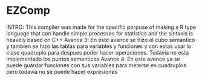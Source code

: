 # EZComp
INTRO:
This compiler was made for the specific porpuse of making a R type language that can handle simple processes for statistics and the sintaxis is heavely based on C++
Avance 3:
En este avance se hizo el cubo semantico y tambien se hizo las tablas para variables y funciones y con estas usar la clase quadruplo para despues poder hacer operaciones. Todavia no esta implementado los puntos semanticos
Avance 4:
En este avance ya se puede guardar funciones con sus variables para meterse en cuadruplos pero todavia no se puede hacer expresiones
